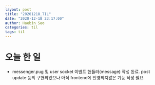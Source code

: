 ```yaml
---
layout: post
title: "20201218_TIL"
date: "2020-12-18 23:17:00"
author: Haebin Seo
categories: til
tags: til
---
```

# 오늘 한 일
- messenger.pug 및 user socket 이벤트 핸들러(message) 작성 완료. post update 등의 구현되었으나 아직 frontend에 반영되지않은 기능 작성 필요.
